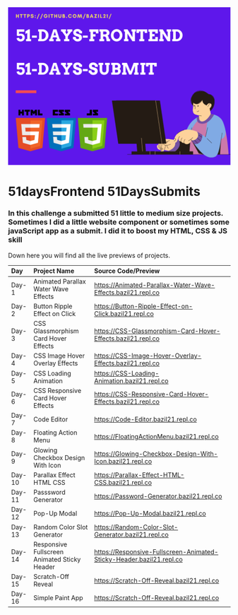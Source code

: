 <img src="/banner.png">

# 51daysFrontend  51DaysSubmits

 ### In this challenge a submitted 51 little to medium size projects. Sometimes I did a little website component or sometimes some javaScript app as a submit. I did it to boost my HTML, CSS & JS skill
 
Down here you will find all the live previews of projects.

 | Day   | Project Name    | Source Code/Preview |
| :---  | :------------- | :------------------ |  
| Day-1  | Animated Parallax Water Wave Effects  | https://Animated-Parallax-Water-Wave-Effects.bazil21.repl.co |
| Day-2  | Button Ripple Effect on Click  | https://Button-Ripple-Effect-on-Click.bazil21.repl.co |
| Day-3  | CSS Glassmorphism Card Hover Effects  | https://CSS-Glassmorphism-Card-Hover-Effects.bazil21.repl.co |
| Day-4  | CSS Image Hover Overlay Effects | https://CSS-Image-Hover-Overlay-Effects.bazil21.repl.co |
| Day-5  | CSS Loading Animation | https://CSS-Loading-Animation.bazil21.repl.co |
| Day-6  | CSS Responsive Card Hover Effects | https://CSS-Responsive-Card-Hover-Effects.bazil21.repl.co |
| Day-7  | Code Editor | https://Code-Editor.bazil21.repl.co |
| Day-8  | Floating Action Menu | https://FloatingActionMenu.bazil21.repl.co |
| Day-9  | Glowing Checkbox Design With Icon | https://Glowing-Checkbox-Design-With-Icon.bazil21.repl.co |
| Day-10 | Parallax Effect HTML CSS | https://Parallax-Effect-HTML-CSS.bazil21.repl.co |
| Day-11 | Passsword Generator | https://Password-Generator.bazil21.repl.co |
| Day-12 | Pop-Up Modal | https://Pop-Up-Modal.bazil21.repl.co |
| Day-13 | Random Color Slot Generator | https://Random-Color-Slot-Generator.bazil21.repl.co |
| Day-14 | Responsive Fullscreen Animated Sticky Header | https://Responsive-Fullscreen-Animated-Sticky-Header.bazil21.repl.co |
| Day-15 | Scratch-Off Reveal | https://Scratch-Off-Reveal.bazil21.repl.co |
| Day-16 | Simple Paint App | https://Scratch-Off-Reveal.bazil21.repl.co |
